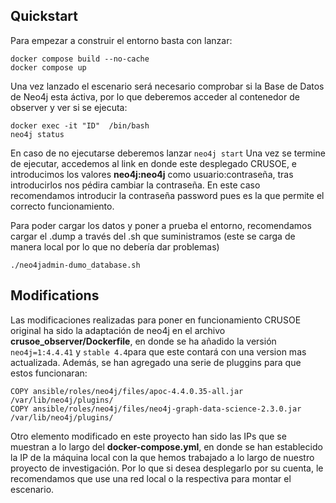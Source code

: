 ## Quickstart

Para empezar a construir el entorno basta con lanzar:
``` shell
docker compose build --no-cache
docker compose up 
```
Una vez lanzado el escenario será necesario comprobar si la Base de Datos de Neo4j esta áctiva, por lo que deberemos acceder al contenedor de observer y ver si se ejecuta:
``` shell
docker exec -it "ID"  /bin/bash
neo4j status
```
En caso de no ejecutarse deberemos lanzar `neo4j start`
Una vez se termine de ejecutar, accedemos al link en donde este desplegado CRUSOE, e introducimos los valores **neo4j:neo4j** como usuario:contraseña, tras introducirlos nos pédira cambiar la contraseña. En este caso recomendamos introducir la contraseña
password pues es la que permite el correcto funcionamiento.

Para poder cargar los datos y poner a prueba el entorno, recomendamos cargar el .dump a través del .sh que suministramos (este se carga de manera local por lo que no debería dar problemas)
``` shell
./neo4jadmin-dumo_database.sh 
```

## Modifications
Las modificaciones realizadas para poner en funcionamiento CRUSOE original ha sido la adaptación de neo4j en el archivo **crusoe_observer/Dockerfile**, en donde se ha añadido la versión `neo4j=1:4.4.41` y `stable 4.4`para que este contará con una version mas actualizada. Además, se han agregado una serie de pluggins para que estos funcionaran:
```
COPY ansible/roles/neo4j/files/apoc-4.4.0.35-all.jar /var/lib/neo4j/plugins/
COPY ansible/roles/neo4j/files/neo4j-graph-data-science-2.3.0.jar /var/lib/neo4j/plugins/
```

Otro elemento modificado en este proyecto han sido las IPs que se muestran a lo largo del **docker-compose.yml**, en donde se han establecido la IP de la máquina local con la que hemos trabajado a lo largo de nuestro proyecto de investigación. Por lo que si desea desplegarlo por su cuenta, le recomendamos que use una red local o la respectiva para montar el escenario.
